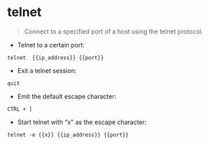 # telnet

> Connect to a specified port of a host using the telnet protocol.

- Telnet to a certain port:

`telnet  {{ip_address}} {{port}}`

- Exit a telnet session:

`quit`

- Emit the default escape character:

`CTRL + ]`

- Start telnet with "x" as the escape character:

`telnet -e {{x}} {{ip_address}} {{port}}`
